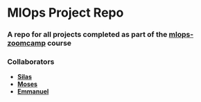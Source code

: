 # **MlOps Project Repo**

### A repo for all projects completed as part of the [mlops-zoomcamp](https://github.com/DataTalksClub/mlops-zoomcamp) course

### Collaborators

- **[Silas](https://github.com/Silas-Asamoah)**
- **[Moses](https://github.com/mosesRGT)**
- **[Emmanuel](https://github.com/emmanuelkyeremeh)**
